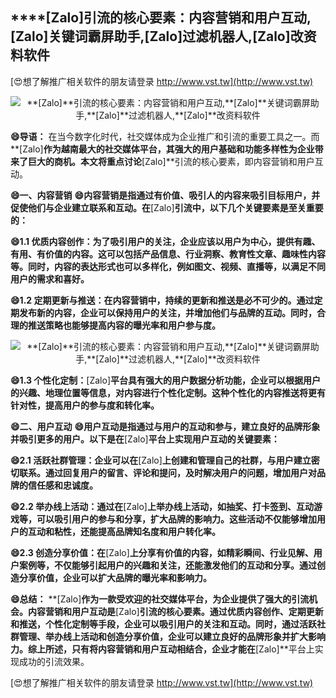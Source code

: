 ## ****[Zalo]**引流的核心要素：内容营销和用户互动,**[Zalo]**关键词霸屏助手,**[Zalo]**过滤机器人,**[Zalo]**改资料软件**

[😍想了解推广相关软件的朋友请登录 http://www.vst.tw](http://www.vst.tw)

 <center><img src="https://vst.tw/MP4/tuiguang/png/5.png" alt="**[Zalo]**引流的核心要素：内容营销和用户互动,**[Zalo]**关键词霸屏助手,**[Zalo]**过滤机器人,**[Zalo]**改资料软件"></center>

**😄导语：**
在当今数字化时代，社交媒体成为企业推广和引流的重要工具之一。而**[Zalo]**作为越南最大的社交媒体平台，其强大的用户基础和功能多样性为企业带来了巨大的商机。本文将重点讨论**[Zalo]**引流的核心要素，即内容营销和用户互动。

**😄一、内容营销**
**😄内容营销是指通过有价值、吸引人的内容来吸引目标用户，并促使他们与企业建立联系和互动。在**[Zalo]**引流中，以下几个关键要素是至关重要的：**

**😄1.1 优质内容创作：为了吸引用户的关注，企业应该以用户为中心，提供有趣、有用、有价值的内容。这可以包括产品信息、行业洞察、教育性文章、趣味性内容等。同时，内容的表达形式也可以多样化，例如图文、视频、直播等，以满足不同用户的需求和喜好。**

**😄1.2 定期更新与推送：在内容营销中，持续的更新和推送是必不可少的。通过定期发布新的内容，企业可以保持用户的关注，并增加他们与品牌的互动。同时，合理的推送策略也能够提高内容的曝光率和用户参与度。**

 <center><img src="https://vst.tw/MP4/tuiguang/png/4.png" alt="**[Zalo]**引流的核心要素：内容营销和用户互动,**[Zalo]**关键词霸屏助手,**[Zalo]**过滤机器人,**[Zalo]**改资料软件"></center>

**😄1.3 个性化定制：**[Zalo]**平台具有强大的用户数据分析功能，企业可以根据用户的兴趣、地理位置等信息，对内容进行个性化定制。这种个性化的内容推送将更有针对性，提高用户的参与度和转化率。**

**😄二、用户互动**
**😄用户互动是指通过与用户的互动和参与，建立良好的品牌形象并吸引更多的用户。以下是在**[Zalo]**平台上实现用户互动的关键要素：**

**😄2.1 活跃社群管理：企业可以在**[Zalo]**上创建和管理自己的社群，与用户建立密切联系。通过回复用户的留言、评论和提问，及时解决用户的问题，增加用户对品牌的信任感和忠诚度。**

**😄2.2 举办线上活动：通过在**[Zalo]**上举办线上活动，如抽奖、打卡签到、互动游戏等，可以吸引用户的参与和分享，扩大品牌的影响力。这些活动不仅能够增加用户的互动和粘性，还能提高品牌知名度和用户转化率。**

**😄2.3 创造分享价值：在**[Zalo]**上分享有价值的内容，如精彩瞬间、行业见解、用户案例等，不仅能够引起用户的兴趣和关注，还能激发他们的互动和分享。通过创造分享价值，企业可以扩大品牌的曝光率和影响力。**

**😄总结：**
**[Zalo]**作为一款受欢迎的社交媒体平台，为企业提供了强大的引流机会。内容营销和用户互动是**[Zalo]**引流的核心要素。通过优质内容创作、定期更新和推送，个性化定制等手段，企业可以吸引用户的关注和互动。同时，通过活跃社群管理、举办线上活动和创造分享价值，企业可以建立良好的品牌形象并扩大影响力。综上所述，只有将内容营销和用户互动相结合，企业才能在**[Zalo]**平台上实现成功的引流效果。

[😍想了解推广相关软件的朋友请登录 http://www.vst.tw](http://www.vst.tw)



